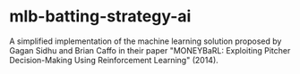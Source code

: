 # mlb-batting-strategy-ai
A simplified implementation of the machine learning solution proposed by Gagan Sidhu and Brian Caffo in their paper "MONEYBaRL: Exploiting Pitcher Decision-Making Using Reinforcement Learning" (2014).
